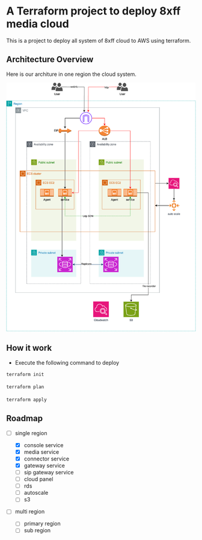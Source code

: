 # A Terraform project to deploy 8xff media cloud

This is a project to deploy all system of 8xff cloud to AWS using terraform.

## Architecture Overview

Here is our architure in one region the cloud system.

![single region architure](./assets/images/archtecture-region-architure.png)

## How it work

- Execute the following command to deploy

```bash
terraform init

terraform plan

terraform apply
```

## Roadmap

- [ ] single region

  - [x] console service
  - [x] media service
  - [x] connector service
  - [x] gateway service
  - [ ] sip gateway service
  - [ ] cloud panel
  - [ ] rds
  - [ ] autoscale
  - [ ] s3

- [ ] multi region
  - [ ] primary region
  - [ ] sub region
